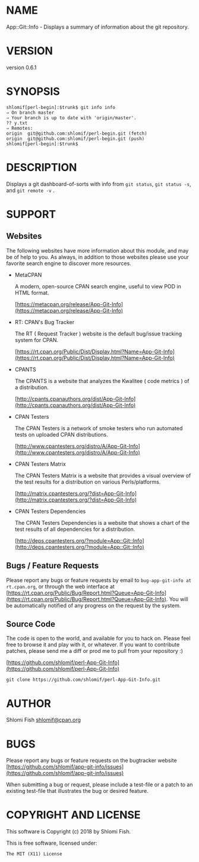 # NAME

App::Git::Info - Displays a summary of information about the git repository.

# VERSION

version 0.6.1

# SYNOPSIS

    shlomif[perl-begin]:$trunk$ git info info
    ⇒ On branch master
    ⇒ Your branch is up to date with 'origin/master'.
    ?? y.txt
    ⇒ Remotes:
    origin  git@github.com:shlomif/perl-begin.git (fetch)
    origin  git@github.com:shlomif/perl-begin.git (push)
    shlomif[perl-begin]:$trunk$

# DESCRIPTION

Displays a git dashboard-of-sorts with info from `git status`,
`git status -s`, and `git remote -v` .

# SUPPORT

## Websites

The following websites have more information about this module, and may be of help to you. As always,
in addition to those websites please use your favorite search engine to discover more resources.

- MetaCPAN

    A modern, open-source CPAN search engine, useful to view POD in HTML format.

    [https://metacpan.org/release/App-Git-Info](https://metacpan.org/release/App-Git-Info)

- RT: CPAN's Bug Tracker

    The RT ( Request Tracker ) website is the default bug/issue tracking system for CPAN.

    [https://rt.cpan.org/Public/Dist/Display.html?Name=App-Git-Info](https://rt.cpan.org/Public/Dist/Display.html?Name=App-Git-Info)

- CPANTS

    The CPANTS is a website that analyzes the Kwalitee ( code metrics ) of a distribution.

    [http://cpants.cpanauthors.org/dist/App-Git-Info](http://cpants.cpanauthors.org/dist/App-Git-Info)

- CPAN Testers

    The CPAN Testers is a network of smoke testers who run automated tests on uploaded CPAN distributions.

    [http://www.cpantesters.org/distro/A/App-Git-Info](http://www.cpantesters.org/distro/A/App-Git-Info)

- CPAN Testers Matrix

    The CPAN Testers Matrix is a website that provides a visual overview of the test results for a distribution on various Perls/platforms.

    [http://matrix.cpantesters.org/?dist=App-Git-Info](http://matrix.cpantesters.org/?dist=App-Git-Info)

- CPAN Testers Dependencies

    The CPAN Testers Dependencies is a website that shows a chart of the test results of all dependencies for a distribution.

    [http://deps.cpantesters.org/?module=App::Git::Info](http://deps.cpantesters.org/?module=App::Git::Info)

## Bugs / Feature Requests

Please report any bugs or feature requests by email to `bug-app-git-info at rt.cpan.org`, or through
the web interface at [https://rt.cpan.org/Public/Bug/Report.html?Queue=App-Git-Info](https://rt.cpan.org/Public/Bug/Report.html?Queue=App-Git-Info). You will be automatically notified of any
progress on the request by the system.

## Source Code

The code is open to the world, and available for you to hack on. Please feel free to browse it and play
with it, or whatever. If you want to contribute patches, please send me a diff or prod me to pull
from your repository :)

[https://github.com/shlomif/perl-App-Git-Info](https://github.com/shlomif/perl-App-Git-Info)

    git clone https://github.com/shlomif/perl-App-Git-Info.git

# AUTHOR

Shlomi Fish <shlomif@cpan.org>

# BUGS

Please report any bugs or feature requests on the bugtracker website
[https://github.com/shlomif/app-git-info/issues](https://github.com/shlomif/app-git-info/issues)

When submitting a bug or request, please include a test-file or a
patch to an existing test-file that illustrates the bug or desired
feature.

# COPYRIGHT AND LICENSE

This software is Copyright (c) 2018 by Shlomi Fish.

This is free software, licensed under:

    The MIT (X11) License
